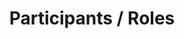 ---
#layout   : blocks/page-component
component: editors/participants/roles.html
title    : Participants / Roles
---
